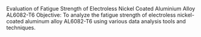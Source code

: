 Evaluation of Fatigue Strength of Electroless Nickel Coated Aluminium Alloy AL6082-T6
Objective: To analyze the fatigue strength of electroless nickel-coated aluminum alloy AL6082-T6 using various data analysis tools and techniques.
